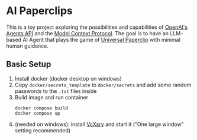 # AI Paperclips

This is a toy project exploring the possibilities and capabilities of [OpenAI's Agents API](https://platform.openai.com/docs/guides/agents) and the [Model Context Protocol](https://www.anthropic.com/news/model-context-protocol).
The goal is to have an LLM-based AI Agent that plays the game of [Universal Paperclip](https://www.decisionproblem.com/paperclips/index2.html) with minimal human guidance.


## Basic Setup

1. Install docker (docker desktop on windows)
2. Copy `docker/secrets_template` to `docker/secrets` and add some random passwords to the `.txt` files inside
3. Build image and run container
    ```
    docker compose build
    docker compose up
    ```
4. (needed on windows): install [VcXsrv](https://sourceforge.net/projects/vcxsrv/) and start it ("One large window" setting recommended)
